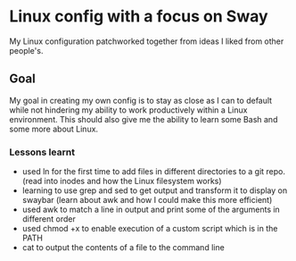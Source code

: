 # Linux config with a focus on Sway
My Linux configuration patchworked together from ideas I liked from other people's.

## Goal
My goal in creating my own config is to stay as close as I can to default while not hindering my ability to work productively within a Linux environment. This should also give me the ability to learn some Bash and some more about Linux.

### Lessons learnt
* used ln for the first time to add files in different directories to a git repo. (read into inodes and how the Linux filesystem works)
* learning to use grep and sed to get output and transform it to display on swaybar (learn about awk and how I could make this more efficient)
* used awk to match a line in output and print some of the arguments in different order
* used chmod +x to enable execution of a custom script which is in the PATH
* cat to output the contents of a file to the command line
